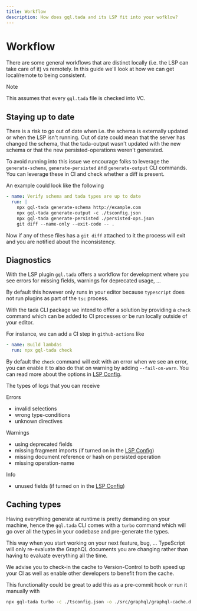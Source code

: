 ```yaml
---
title: Workflow
description: How does gql.tada and its LSP fit into your wofklow?
---
```


# Workflow

There are some general workflows that are distinct locally (i.e. the LSP can take care of it)
vs remotely. In this guide we'll look at how we can get local/remote to being consistent.

> [!NOTE]
>
> This assumes that every `gql.tada` file is checked into VC.

## Staying up to date

There is a risk to go out of date when i.e. the schema is externally updated or when the LSP
isn't running. Out of date could mean that the server has changed the schema, that the tada-output
wasn't updated with the new schema or that the new persisted-operations weren't generated.

To avoid running into this issue we encourage folks to leverage the `generate-schema`, `generate-persisted` and `generate-output`
CLI commands. You can leverage these in CI and check whether a diff is present. 

An example could look like the following

```yaml
- name: Verify schema and tada types are up to date
  run: |
    npx gql-tada generate-schema http://example.com
    npx gql-tada generate-output -c ./tsconfig.json
    npx gql-tada generate-persisted ./persisted-ops.json
    git diff --name-only --exit-code -- .
```

Now if any of these files has a `git diff` attached to it the process will exit and you are notified
about the inconsistency.

## Diagnostics

With the LSP plugin `gql.tada` offers a workflow for development where you see errors for missing fields,
warnings for deprecated usage, ...

By default this however only runs in your editor because `typescript` does not run plugins as
part of the `tsc` process.

With the tada CLI package we intend to offer a solution by providing a `check` command which can
be added to CI processes or be run locally outside of your editor.

For instance, we can add a CI step in `github-actions` like

```yaml
- name: Build lambdas
  run: npx gql-tada check
```

By default the `check` command will exit with an error when we see an error, you can enable
it to also do that on warning by adding `--fail-on-warn`. You can read more about the options
in [LSP Config](../reference/gql-tada-cli.md#check).

The types of logs that you can receive

Errors

- invalid selections
- wrong type-conditions
- unknown directives

Warnings

- using deprecated fields
- missing fragment imports (if turned on in the [LSP Config](../reference/graphqlsp-config.md))
- missing document reference or hash on persisted operation
- missing operation-name

Info

- unused fields (if turned on in the [LSP Config](../reference/graphqlsp-config.md))

## Caching types

Having everything generate at runtime is pretty demanding on your machine, hence the `gql.tada` CLI
comes with a `turbo` command which will go over all the types in your codebase and pre-generate the types.

This way when you start working on your next feature, bug, ... TypeScript will only re-evaluate
the GraphQL documents you are changing rather than having to evaluate everything all the time.

We advise you to check-in the cache to Version-Control to both speed up your CI as well as enable
other developers to benefit from the cache.

This functionality could be great to add this as a pre-commit hook or run it manually with

```sh
npx gql-tada turbo -c ./tsconfig.json -o ./src/graphql/graphql-cache.d.ts
```
